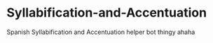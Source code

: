 # Syllabification-and-Accentuation
Spanish Syllabification and Accentuation helper bot thingy ahaha
